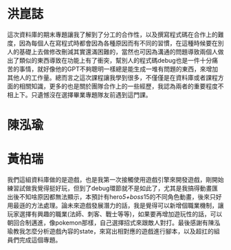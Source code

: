 # 洪崑誌
這次資料庫的期末專題讓我了解到了分工的合作性，以及撰寫程式碼在合作上的難度，因為每個人在寫程式時都會因為各種原因而有不同的習慣，在這種時候要在別人的基礎上去做修改刪減其實還滿困難的，當然也可因為溝通的問題導致兩個人做出了類似的東西導致在功能上有了衝突，幫別人的程式碼debug也是一件十分痛苦的事情，就好像他的GPT不夠聰明一樣總是能生成一堆有問題的東西，來增加其他人的工作量。總而言之這次課程讓我學到很多，不僅僅是在資料庫或者課程方面的相關知識，更多的也是關於團隊合作上的一些經歷，我認為兩者的重要程度不相上下。只遺憾沒在選擇畢業專題隊友前遇到這門課。

# 陳泓瑜



# 黃柏瑞
我們這組資料庫做的是遊戲，也是我第一次接觸使用遊戲引擎來開發遊戲，剛開始練習試做我覺得挺好玩，但到了debug環節就不是如此了，尤其是我搞得動畫匯出後不知啥原因都無法顯示，本預計有hero*5+boss*15的不同角色動畫，後來只好用最遜的方法處理。論未來遊戲發展潛力的話，我是覺得可以新增個職業機制，讓玩家選擇有興趣的職業(法師、刺客、戰士等等)，如果要再增加遊玩性的話，可以朝回合制邁進，像pokemon那樣，自己選擇招式來跟敵人對打。最後感謝有陳泓瑜教我怎麼分析遊戲內容的state，來寫出相對應的遊戲進行腳本，以及超扛的組員們完成這個專題。